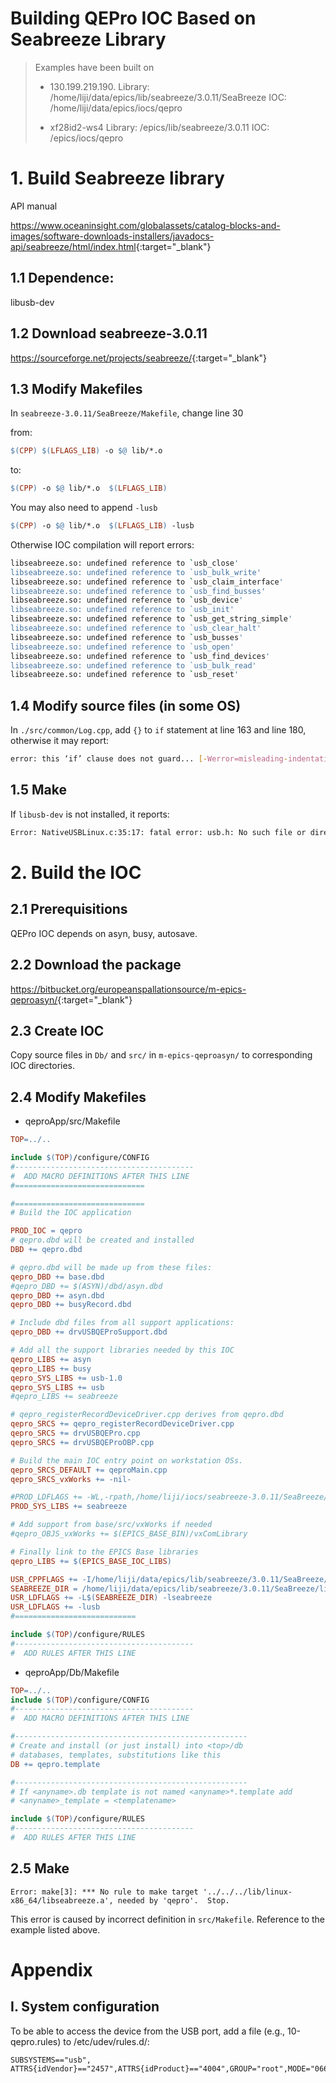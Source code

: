 Building QEPro IOC Based on Seabreeze Library
==


> Examples have been built on
>  - 130.199.219.190.
          Library: /home/liji/data/epics/lib/seabreeze/3.0.11/SeaBreeze
        IOC:     /home/liji/data/epics/iocs/qepro
>
> - xf28id2-ws4
        Library: /epics/lib/seabreeze/3.0.11
        IOC:     /epics/iocs/qepro

# 1. Build Seabreeze library

API manual

<https://www.oceaninsight.com/globalassets/catalog-blocks-and-images/software-downloads-installers/javadocs-api/seabreeze/html/index.html>{:target="_blank"}

## 1.1 Dependence: 

libusb-dev

## 1.2 Download seabreeze-3.0.11

<https://sourceforge.net/projects/seabreeze/>{:target="_blank"}

## 1.3 Modify Makefiles

In `seabreeze-3.0.11/SeaBreeze/Makefile`, change line 30

from:

``` Makefile
$(CPP) $(LFLAGS_LIB) -o $@ lib/*.o
```

to:


``` Makefile
$(CPP) -o $@ lib/*.o  $(LFLAGS_LIB)
```

You may also need to append `-lusb`

``` Makefile
$(CPP) -o $@ lib/*.o  $(LFLAGS_LIB) -lusb
```

Otherwise IOC compilation will report errors:

```bash
libseabreeze.so: undefined reference to `usb_close'
libseabreeze.so: undefined reference to `usb_bulk_write'
libseabreeze.so: undefined reference to `usb_claim_interface'
libseabreeze.so: undefined reference to `usb_find_busses'
libseabreeze.so: undefined reference to `usb_device'
libseabreeze.so: undefined reference to `usb_init'
libseabreeze.so: undefined reference to `usb_get_string_simple'
libseabreeze.so: undefined reference to `usb_clear_halt'
libseabreeze.so: undefined reference to `usb_busses'
libseabreeze.so: undefined reference to `usb_open'
libseabreeze.so: undefined reference to `usb_find_devices'
libseabreeze.so: undefined reference to `usb_bulk_read'
libseabreeze.so: undefined reference to `usb_reset'
```

## 1.4 Modify source files (in some OS)

In `./src/common/Log.cpp`, add `{}` to `if` statement at line 163 and line 180, otherwise it may report:

```bash
error: this ‘if’ clause does not guard... [-Werror=misleading-indentation]
```

## 1.5 Make

If `libusb-dev` is not installed, it reports:

```bash
Error: NativeUSBLinux.c:35:17: fatal error: usb.h: No such file or directory 
```

# 2. Build the IOC

## 2.1 Prerequisitions

QEPro IOC depends on asyn, busy, autosave.

## 2.2 Download the package

<https://bitbucket.org/europeanspallationsource/m-epics-qeproasyn/>{:target="_blank"}

## 2.3 Create IOC

Copy source files in `Db/` and `src/` in `m-epics-qeproasyn/` to corresponding IOC directories.

## 2.4 Modify Makefiles

- qeproApp/src/Makefile

``` Makefile
TOP=../..

include $(TOP)/configure/CONFIG
#----------------------------------------
#  ADD MACRO DEFINITIONS AFTER THIS LINE
#=============================

#=============================
# Build the IOC application

PROD_IOC = qepro
# qepro.dbd will be created and installed
DBD += qepro.dbd

# qepro.dbd will be made up from these files:
qepro_DBD += base.dbd
#qepro_DBD += $(ASYN)/dbd/asyn.dbd
qepro_DBD += asyn.dbd
qepro_DBD += busyRecord.dbd

# Include dbd files from all support applications:
qepro_DBD += drvUSBQEProSupport.dbd

# Add all the support libraries needed by this IOC
qepro_LIBS += asyn
qepro_LIBS += busy
qepro_SYS_LIBS += usb-1.0
qepro_SYS_LIBS += usb
#qepro_LIBS += seabreeze

# qepro_registerRecordDeviceDriver.cpp derives from qepro.dbd
qepro_SRCS += qepro_registerRecordDeviceDriver.cpp
qepro_SRCS += drvUSBQEPro.cpp
qepro_SRCS += drvUSBQEProOBP.cpp

# Build the main IOC entry point on workstation OSs.
qepro_SRCS_DEFAULT += qeproMain.cpp
qepro_SRCS_vxWorks += -nil-

#PROD_LDFLAGS += -WL,-rpath,/home/liji/iocs/seabreeze-3.0.11/SeaBreeze/lib
PROD_SYS_LIBS += seabreeze

# Add support from base/src/vxWorks if needed
#qepro_OBJS_vxWorks += $(EPICS_BASE_BIN)/vxComLibrary

# Finally link to the EPICS Base libraries
qepro_LIBS += $(EPICS_BASE_IOC_LIBS)

USR_CPPFLAGS += -I/home/liji/data/epics/lib/seabreeze/3.0.11/SeaBreeze/include -DLINUX
SEABREEZE_DIR = /home/liji/data/epics/lib/seabreeze/3.0.11/SeaBreeze/lib
USR_LDFLAGS += -L$(SEABREEZE_DIR) -lseabreeze
USR_LDFLAGS += -lusb
#===========================

include $(TOP)/configure/RULES
#----------------------------------------
#  ADD RULES AFTER THIS LINE
```

- qeproApp/Db/Makefile

```Makefile
TOP=../..
include $(TOP)/configure/CONFIG
#----------------------------------------
#  ADD MACRO DEFINITIONS AFTER THIS LINE

#----------------------------------------------------
# Create and install (or just install) into <top>/db
# databases, templates, substitutions like this
DB += qepro.template

#----------------------------------------------------
# If <anyname>.db template is not named <anyname>*.template add
# <anyname>_template = <templatename>

include $(TOP)/configure/RULES
#----------------------------------------
#  ADD RULES AFTER THIS LINE
```

## 2.5 Make

```
Error: make[3]: *** No rule to make target '../../../lib/linux-x86_64/libseabreeze.a', needed by 'qepro'.  Stop.
```

This error is caused by incorrect definition in `src/Makefile`. Reference to the example listed above.

# Appendix

## I. System configuration

To be able to access the device from the USB port, add a file (e.g., 10-qepro.rules) to /etc/udev/rules.d/:

```
SUBSYSTEMS=="usb", ATTRS{idVendor}=="2457",ATTRS{idProduct}=="4004",GROUP="root",MODE="0666"
```